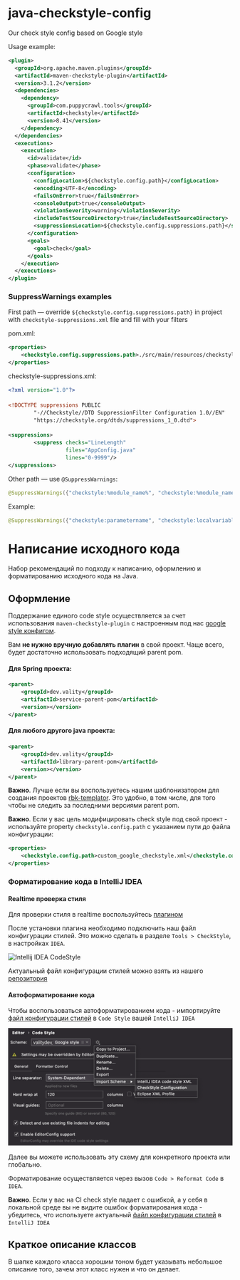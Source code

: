 # java-checkstyle-config
Our check style config based on Google style

Usage example:

```xml
<plugin>
  <groupId>org.apache.maven.plugins</groupId>
  <artifactId>maven-checkstyle-plugin</artifactId>
  <version>3.1.2</version>
  <dependencies>
    <dependency>
      <groupId>com.puppycrawl.tools</groupId>
      <artifactId>checkstyle</artifactId>
      <version>8.41</version>
    </dependency>
  </dependencies>
  <executions>
    <execution>
      <id>validate</id>
      <phase>validate</phase>
      <configuration>
        <configLocation>${checkstyle.config.path}</configLocation>
        <encoding>UTF-8</encoding>
        <failsOnError>true</failsOnError>
        <consoleOutput>true</consoleOutput>
        <violationSeverity>warning</violationSeverity>
        <includeTestSourceDirectory>true</includeTestSourceDirectory>
        <suppressionsLocation>${checkstyle.config.suppressions.path}</suppressionsLocation>
      </configuration>
      <goals>
        <goal>check</goal>
      </goals>
    </execution>
  </executions>
</plugin>
```

### SuppressWarnings examples

First path — override `${checkstyle.config.suppressions.path}` in project with `checkstyle-suppressions.xml` file and fill with your filters

pom.xml:
```xml
<properties>
    <checkstyle.config.suppressions.path>./src/main/resources/checkstyle/checkstyle-suppressions.xml</checkstyle.config.suppressions.path>
</properties>
```

checkstyle-suppressions.xml:
```xml
<?xml version="1.0"?>

<!DOCTYPE suppressions PUBLIC
        "-//Checkstyle//DTD SuppressionFilter Configuration 1.0//EN"
        "https://checkstyle.org/dtds/suppressions_1_0.dtd">

<suppressions>
        <suppress checks="LineLength"
                  files="AppConfig.java"
                  lines="0-9999"/>
</suppressions>
```

Other path — use `@SuppressWarnings`:
```java 
@SuppressWarnings({"checkstyle:%module_name%", "checkstyle:%module_name%""})
``` 

Example:
```java 
@SuppressWarnings({"checkstyle:parametername", "checkstyle:localvariablename"})
``` 

# Написание исходного кода

Набор рекомендаций по подходу к написанию, оформлению и форматированию исходного кода на Java.

## Оформление

Поддержание единого code style осуществляется за счет использования `maven-checkstyle-plugin` с настроенным под наc [google style конфигом](https://github.com/valitydev/java-checkstyle-config).

Вам **не нужно вручную добавлять плагин** в свой проект. Чаще всего, будет достаточно использовать подходящий parent pom.

#### Для Spring проекта:
```xml
<parent>
    <groupId>dev.vality</groupId>
    <artifactId>service-parent-pom</artifactId>
    <version></version>
</parent>
```

#### Для любого другого java проекта:
```xml
<parent>
    <groupId>dev.vality</groupId>
    <artifactId>library-parent-pom</artifactId>
    <version></version>
</parent>
```

**Важно**. Лучше если вы воспользуетесь нашим шаблонизатором для создания проектов [rbk-templator](https://github.com/valitydev/rbk-templator).
Это удобно, в том числе, для того чтобы не следить за последними версиями parent pom.

**Важно**. Если у вас цель модифицировать check style под свой проект - используйте property `checkstyle.config.path` с указанием пути до файла конфигурации:
```xml
<properties>
    <checkstyle.config.path>custom_google_checkstyle.xml</checkstyle.config.path>
</properties>
```

### Форматирование кода в IntelliJ IDEA

#### Realtime проверка стиля

Для проверки стиля в realtime воспользуйтесь [плагином](https://plugins.jetbrains.com/plugin/1065-checkstyle-idea)

После установки плагина необходимо подключить наш файл конфигурации стилей. Это можно сделать в разделе `Tools > CheckStyle`, в настройках `IDEA`.

![Intellij IDEA CodeStyle](images/codestyle/codestyle-intellij-idea.png)

Актуальный файл конфигурации стилей можно взять из нашего [репозитория](https://raw.githubusercontent.com/valitydev/java-checkstyle-config/master/conf/valitydev_google_checkstyle.xml)

#### Автоформатирование кода

Чтобы воспользоваться автоформатированием кода - импортируйте [файл конфигурации стилей](https://raw.githubusercontent.com/valitydev/java-checkstyle-config/master/conf/valitydev_google_checkstyle.xml) в `Code Style` вашей `IntelliJ IDEA`

![Intellij IDEA CodeStyle Format](images/codestyle/codestyle-intellij-idea-autoformat.png)

Далее вы можете использовать эту схему для конкретного проекта или глобально.

Форматирование осуществляется через вызов `Code > Reformat Code` в `IDEA`.

**Важно**. Если у вас на CI check style падает с ошибкой, а у себя в локальной среде вы не видите ошибок форматирования кода - убедитесь, что используете актуальный [файл конфигурации стилей](https://raw.githubusercontent.com/valitydev/java-checkstyle-config/master/conf/valitydev_google_checkstyle.xml) в `IntelliJ IDEA` 

## Краткое описание классов

В шапке каждого класса хорошим тоном будет указывать небольшое описание того, зачем этот класс нужен и что он делает.

